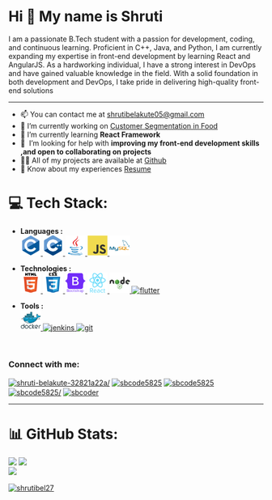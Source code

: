 Hi 👋 My name is Shruti
===========================

I am a passionate B.Tech student with a passion for development, coding, and continuous learning. Proficient in C++, Java, and Python, I am currently expanding my expertise in front-end development by learning React and AngularJS. As a hardworking individual, I have a strong interest in DevOps and have gained valuable knowledge in the field. With a solid foundation in both development and DevOps, I take pride in delivering high-quality front-end solutions
<hr> 

* 📫 You can contact me at [shrutibelakute05@gmail.com](mailto:shrutibelakute05@gmail.com) <br>
* 🔭 I’m currently working on [Customer Segmentation in Food](https://github.com/shrutibel27/Customer-Segmentation-in-Food) <br>
* 🌱 I’m currently learning **React Framework** <br>
* 🤝   I’m looking for help with **improving my front-end development skills ,and open to collaborating on projects** <br>
* 👨‍💻 All of my projects are available at [Github](https://github.com/shrutibel27) <br>
* 📄 Know about my experiences [Resume](https://drive.google.com/file/d/1QFjwOWo2NcJLs_vuYScjEoNuQSeALDKk/view?usp=drive_link) <br>

# 💻 Tech Stack:
- **Languages :** <br>
<a href="https://www.cprogramming.com/" target="_blank" rel="noreferrer"> <img src="https://raw.githubusercontent.com/devicons/devicon/master/icons/c/c-original.svg" alt="c" width="40" height="40"/> </a>
<a href="https://www.w3schools.com/cpp/" target="_blank" rel="noreferrer"> <img src="https://raw.githubusercontent.com/devicons/devicon/master/icons/cplusplus/cplusplus-original.svg" alt="cplusplus" width="40" height="40"/> </a>
 <a href="https://www.java.com" target="_blank" rel="noreferrer"> <img src="https://raw.githubusercontent.com/devicons/devicon/master/icons/java/java-original.svg" alt="java" width="40" height="40"/> </a>
 <a href="https://developer.mozilla.org/en-US/docs/Web/JavaScript" target="_blank" rel="noreferrer"> <img src="https://raw.githubusercontent.com/devicons/devicon/master/icons/javascript/javascript-original.svg" alt="javascript" width="40" height="40"/> </a>
<a href="https://www.mysql.com/" target="_blank" rel="noreferrer"> <img src="https://raw.githubusercontent.com/devicons/devicon/master/icons/mysql/mysql-original-wordmark.svg" alt="mysql" width="40" height="40"/> </a> 

- **Technologies :** <br>
<a href="https://www.w3.org/html/" target="_blank" rel="noreferrer"> <img src="https://raw.githubusercontent.com/devicons/devicon/master/icons/html5/html5-original-wordmark.svg" alt="html5" width="40" height="40"/> </a>
<a href="https://www.w3schools.com/css/" target="_blank" rel="noreferrer"> <img src="https://raw.githubusercontent.com/devicons/devicon/master/icons/css3/css3-original-wordmark.svg" alt="css3" width="40" height="40"/> </a> 
<a href="https://getbootstrap.com" target="_blank" rel="noreferrer"> <img src="https://raw.githubusercontent.com/devicons/devicon/master/icons/bootstrap/bootstrap-plain-wordmark.svg" alt="bootstrap" width="40" height="40"/> </a> 
<a href="https://reactjs.org/" target="_blank" rel="noreferrer"> <img src="https://raw.githubusercontent.com/devicons/devicon/master/icons/react/react-original-wordmark.svg" alt="react" width="40" height="40"/> </a>
<a href="https://nodejs.org" target="_blank" rel="noreferrer"> <img src="https://raw.githubusercontent.com/devicons/devicon/master/icons/nodejs/nodejs-original-wordmark.svg" alt="nodejs" width="40" height="40"/> </a>
<a href="https://flutter.dev" target="_blank" rel="noreferrer"> <img src="https://www.vectorlogo.zone/logos/flutterio/flutterio-icon.svg" alt="flutter" width="40" height="40"/> </a>

- **Tools :** <br>
<a href="https://www.docker.com/" target="_blank" rel="noreferrer"> <img src="https://raw.githubusercontent.com/devicons/devicon/master/icons/docker/docker-original-wordmark.svg" alt="docker" width="40" height="40"/> </a>
<a href="https://www.jenkins.io" target="_blank" rel="noreferrer"> <img src="https://www.vectorlogo.zone/logos/jenkins/jenkins-icon.svg" alt="jenkins" width="40" height="40"/> </a>
<a href="https://git-scm.com/" target="_blank" rel="noreferrer"> <img src="https://www.vectorlogo.zone/logos/git-scm/git-scm-icon.svg" alt="git" width="40" height="40"/> </a>

<br> 

<h3 align="left">Connect with me:</h3>
<p align="left">
<a href="https://linkedin.com/in/shruti-belakute-32821a22a/" target="blank"><img align="center" src="https://raw.githubusercontent.com/rahuldkjain/github-profile-readme-generator/master/src/images/icons/Social/linked-in-alt.svg" alt="shruti-belakute-32821a22a/" height="30" width="40" /></a>
<a href="https://www.codechef.com/users/sbcode5825" target="blank"><img align="center" src="https://img.icons8.com/?size=100&id=O4SEeX66BY8o&format=png&color=000000" alt="sbcode5825" height="30" width="40" /></a>
<a href="https://www.hackerrank.com/sbcode5825" target="blank"><img align="center" src="https://raw.githubusercontent.com/rahuldkjain/github-profile-readme-generator/master/src/images/icons/Social/hackerrank.svg" alt="sbcode5825" height="30" width="40" /></a>
<a href="https://www.leetcode.com/sbcode5825/" target="blank"><img align="center" src="https://raw.githubusercontent.com/rahuldkjain/github-profile-readme-generator/master/src/images/icons/Social/leet-code.svg" alt="sbcode5825/" height="30" width="40" /></a>
<a href="https://auth.geeksforgeeks.org/user/sbcoder" target="blank"><img align="center" src="https://raw.githubusercontent.com/rahuldkjain/github-profile-readme-generator/master/src/images/icons/Social/geeks-for-geeks.svg" alt="sbcoder" height="30" width="40" /></a>
</p>

<hr> 

# 📊 GitHub Stats:
![](https://github-readme-stats.vercel.app/api/top-langs/?username=shrutibel27&theme=blue_navy&hide_border=false&include_all_commits=false&count_private=false&layout=compact)
![](https://github-readme-stats.vercel.app/api?username=shrutibel27&theme=blue_navy&hide_border=false&include_all_commits=false&count_private=false)<br/>
![](https://github-readme-streak-stats.herokuapp.com/?user=shrutibel27&theme=blue_navy&hide_border=false)<br/>






<p align="left"> <a href="https://github.com/ryo-ma/github-profile-trophy"><img src="https://github-profile-trophy.vercel.app/?username=shrutibel27" alt="shrutibel27" /></a> </p>
